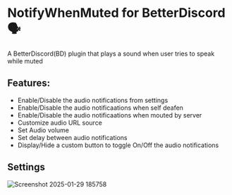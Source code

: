 # NotifyWhenMuted for BetterDiscord 🗣️
A BetterDiscord(BD) plugin that plays a sound when user tries to speak while muted
## Features:
- Enable/Disable the audio notifications from settings
- Enable/Disable the audio notificaations when self deafen
- Enable/Disable the audio notificaations when mouted by server
- Customize audio URL source
- Set Audio volume
- Set delay between audio notifications
- Display/Hide a custom button to toggle On/Off the audio notifications
## Settings
![Screenshot 2025-01-29 185758](https://github.com/user-attachments/assets/8d6618c8-c9ba-4f7d-8baa-17cc6468ee71)
